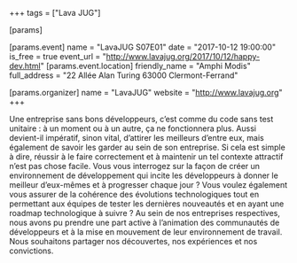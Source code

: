 +++
tags = ["Lava JUG"]

[params]

[params.event]
name = "LavaJUG S07E01"
date = "2017-10-12 19:00:00"
is_free = true
event_url = "http://www.lavajug.org/2017/10/12/happy-dev.html"
[params.event.location]
friendly_name = "Amphi Modis"
full_address = "22 Allée Alan Turing 63000 Clermont-Ferrand"

[params.organizer]
name = "LavaJUG"
website = "http://www.lavajug.org"
+++

Une entreprise sans bons développeurs, c’est comme du code sans test unitaire : à un moment ou à un autre, ça ne fonctionnera plus.
Aussi devient-il impératif, sinon vital, d’attirer les meilleurs d’entre eux, mais également de savoir les garder au sein de son entreprise. Si cela est simple à dire, réussir à le faire correctement et à maintenir un tel contexte attractif n’est pas chose facile.
Vous vous interrogez sur la façon de créer un environnement de développement qui incite les développeurs à donner le meilleur d’eux-mêmes et à progresser chaque jour ? Vous voulez également vous assurer de la cohérence des évolutions technologiques tout en permettant aux équipes de tester les dernières nouveautés et en ayant une roadmap technologique à suivre ?
Au sein de nos entreprises respectives, nous avons pu prendre une part active à l’animation des communautés de développeurs et à la mise en mouvement de leur environnement de travail. Nous souhaitons partager nos découvertes, nos expériences et nos convictions.
